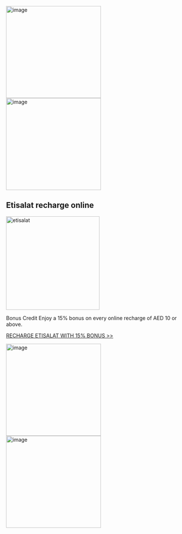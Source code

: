 <img width="260" height="252" alt="image" src="https://github.com/user-attachments/assets/f8eee1f2-be2c-47e7-8e1b-d2702c7fd819" />

<img width="260" height="252" alt="image" src="https://github.com/user-attachments/assets/f8eee1f2-be2c-47e7-8e1b-d2702c7fd819" />

## Etisalat recharge online

<a href="https://vignette-digital.app"><img width="256" height="256" alt="etisalat" src="https://github.com/user-attachments/assets/9f5be144-519d-416b-a44d-af3733986c7f" /></a>

Bonus Credit
Enjoy a 15% bonus on every online recharge of AED 10 or above.

<a href="https://vignette-digital.app">RECHARGE ETISALAT WITH 15% BONUS >></a>

<img width="260" height="252" alt="image" src="https://github.com/user-attachments/assets/f8eee1f2-be2c-47e7-8e1b-d2702c7fd819" />


<img width="260" height="252" alt="image" src="https://github.com/user-attachments/assets/f8eee1f2-be2c-47e7-8e1b-d2702c7fd819" />

